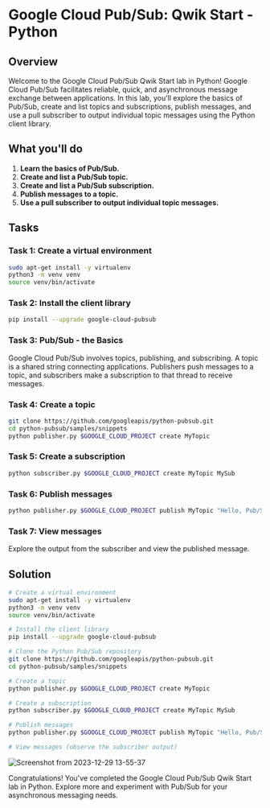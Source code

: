 # Google Cloud Pub/Sub: Qwik Start - Python

## Overview

Welcome to the Google Cloud Pub/Sub Qwik Start lab in Python! Google Cloud Pub/Sub facilitates reliable, quick, and asynchronous message exchange between applications. In this lab, you'll explore the basics of Pub/Sub, create and list topics and subscriptions, publish messages, and use a pull subscriber to output individual topic messages using the Python client library.

## What you'll do

1. **Learn the basics of Pub/Sub.**
2. **Create and list a Pub/Sub topic.**
3. **Create and list a Pub/Sub subscription.**
4. **Publish messages to a topic.**
5. **Use a pull subscriber to output individual topic messages.**

## Tasks

### Task 1: Create a virtual environment

```bash
sudo apt-get install -y virtualenv
python3 -m venv venv
source venv/bin/activate
```

### Task 2: Install the client library

```bash
pip install --upgrade google-cloud-pubsub
```

### Task 3: Pub/Sub - the Basics

Google Cloud Pub/Sub involves topics, publishing, and subscribing. A topic is a shared string connecting applications. Publishers push messages to a topic, and subscribers make a subscription to that thread to receive messages.

### Task 4: Create a topic

```bash
git clone https://github.com/googleapis/python-pubsub.git
cd python-pubsub/samples/snippets
python publisher.py $GOOGLE_CLOUD_PROJECT create MyTopic
```

### Task 5: Create a subscription

```bash
python subscriber.py $GOOGLE_CLOUD_PROJECT create MyTopic MySub
```

### Task 6: Publish messages

```bash
python publisher.py $GOOGLE_CLOUD_PROJECT publish MyTopic "Hello, Pub/Sub!"
```

### Task 7: View messages

Explore the output from the subscriber and view the published message.

## Solution

```bash
# Create a virtual environment
sudo apt-get install -y virtualenv
python3 -m venv venv
source venv/bin/activate

# Install the client library
pip install --upgrade google-cloud-pubsub

# Clone the Python Pub/Sub repository
git clone https://github.com/googleapis/python-pubsub.git
cd python-pubsub/samples/snippets

# Create a topic
python publisher.py $GOOGLE_CLOUD_PROJECT create MyTopic

# Create a subscription
python subscriber.py $GOOGLE_CLOUD_PROJECT create MyTopic MySub

# Publish messages
python publisher.py $GOOGLE_CLOUD_PROJECT publish MyTopic "Hello, Pub/Sub!"

# View messages (observe the subscriber output)
```
![Screenshot from 2023-12-29 13-55-37](https://github.com/Dev0psKing/Google-Cloud-Hands_On/assets/99263767/9db0d9fa-38e5-4d61-b8c4-46022d337399)

Congratulations! You've completed the Google Cloud Pub/Sub Qwik Start lab in Python. Explore more and experiment with Pub/Sub for your asynchronous messaging needs.
